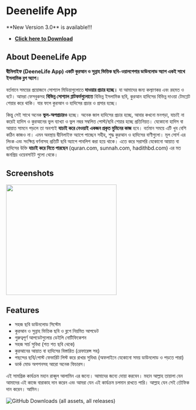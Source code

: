<h1 class="description-short"><strong>Deenelife App</strong></h1>
<p>**New Version 3.0** is available!!!</p>
<ul>
 	<li><a href="https://github.com/3elegant/DeeneLife/releases/download/1/app-release.apk" target="_blank" rel="noopener"><strong>Click here to Download</strong></a></li>
</ul>
<h2 class="description-short"><b>About DeeneLife App</b></h2>
<p class="paragraph-bottom"><strong>দ্বীনিলাইফ (DeeneLife App) একটি কুরআন ও সুন্নাহ ভিত্তিক ছবি-ওয়ালপেপার ডাউনলোড অ্যাপ একই সাথে ইসলামিক ব্লগ অ্যাপ।</strong></p>
<p class="paragraph-bottom">বর্তমানে সময়ের প্রয়োজনে সোশ্যাল মিডিয়াগুলোতে <strong>দাওয়ার প্রচার হচ্ছে।</strong> যা আমাদের জন্য কল্যাণকর এবং রহমত ও বটে। আমরা ফেসবুকসহ <strong>বিভিন্ন সোশ্যাল প্লাটফর্মগুলোতে</strong> বিভিন্ন ইসলামিক ছবি, কুরআন হাদিসের বিভিন্ন দাওয়া টেমপ্লেট শেয়ার করে থাকি। যার ফলে কুরআন ও হাদিসের প্রচার ও প্রসার হচ্ছে।</p>
<p class="paragraph-bottom">কিন্তু সেই সাথে অনেক <strong>ভুল-অপপ্রচারও</strong> হচ্ছে। অনেক জাল হাদিসের প্রচার হচ্ছে, আবার কখনো মনগড়া, যাচাই না করেই হাদিস ও কুরআনের ভুল ব্যাখ্যা ও ভুল নম্বর সম্বলিত পোস্ট/ছবি শেয়ার হচ্ছে প্রতিনিয়ত। যেকোনো হাদিস বা আয়াত সামনে পড়লে তা অবশ্যই <strong>যাচাই করে নেওয়াই একজন প্রকৃত মুমিনের কাজ</strong> হবে। বর্তমান সময়ে এটি খুব বেশি কঠিন কাজও না। এমন অবস্থায় দ্বীনিলাইফ অ্যাপে পাচ্ছেন সহীহ, শুদ্ধ কুরআন ও হাদিসের বাণীগুলো। মূল সোর্স এর লিংক এবং সংক্ষিপ্ত বর্ণনাসহ প্রতিটি ছবি অ্যাপে পাবলিশ করা হয়ে থাকে। এতে করে সরাসরি যেকোনো আয়াত বা হাদিসের উক্তি <strong>যাচাই করে নিতে পারছেন</strong> (quran.com, sunnah.com, hadithbd.com) এর মত জনপ্রিয় ওয়েবসাইট গুলো থেকে।</p>

<h2><strong>Screenshots</strong></h2>
<img class="" src="https://i.ibb.co/ChSJmp4/Deenelife-Promo.jpg" width="300" height="300" />
<h2 class="description-short"><strong>Features</strong></h2>
<ul>
 	<li>সহজ ছবি ডাউনলোড সিস্টেম</li>
 	<li>কুরআন ও সুন্নাহ ভিত্তিক ছবি ও ব্লগে নিয়মিত আপডেট</li>
 	<li>গুরুত্বপূর্ণ আপডেটগুলোর ডেইলি নোটিফিকেশন</li>
 	<li>সহজ সার্চ সুবিধা (শত শত ছবি থেকে)</li>
 	<li>কুরআনের আয়াত বা হাদিসের বিস্তারিত (রেফারেন্স সহ)</li>
 	<li>পছন্দের ছবি/পোস্ট ফেভারিট লিস্ট করে রাখার সুবিধা৷ (অফলাইনে যেকোনো সময় ডাউনলোড ও পড়তে পারা)</li>
 	<li class="paragraph-bottom">ডার্ক মোড অপশনসহ আরো অনেক ফিচারস।</li>
</ul>
<p class="paragraph-bottom">এই সামগ্রিক কার্যক্রম মহান রাব্বুল আলামিন এর জন্যে। আমাদের জন্যে দোয়া করবেন। মহান আল্লাহ তায়ালা যেন আমাদের এই কাজে বারাকাহ দান করেন এবং আমরা যেন এই কার্যক্রম চলমান রাখতে পারি। আল্লাহ যেন সেই তৌফিক দান করেন। আমিন।</p>
<img alt="GitHub Downloads (all assets, all releases)" src="https://img.shields.io/github/downloads/3elegant/DeeneLife/total">
